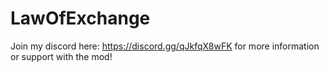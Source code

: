 # LawOfExchange



Join my discord here: https://discord.gg/qJkfqX8wFK for more information or support with the mod!